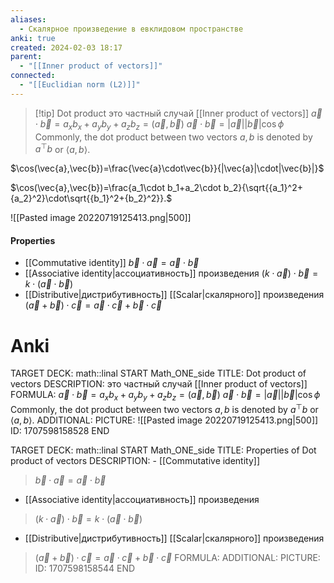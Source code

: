 ```yaml
---
aliases:
  - Скалярное произведение в евклидовом пространстве
anki: true
created: 2024-02-03 18:17
parent:
  - "[[Inner product of vectors]]"
connected:
  - "[[Euclidian norm (L2)]]"
---
```


> [!tip] Dot product 
это частный случай [[Inner product of vectors]]
$\vec{a} \cdot \vec{b} = a_x b_x + a_y b_y + a_z b_z = (\vec{a}, \vec{b})$ 
$\vec{a} \cdot \vec{b} = |\vec{a}| |\vec{b}| \cos{\phi}$
Commonly, the dot product between two vectors $a, b$ is denoted by $a^\top b$ or $\langle a, b \rangle$.


$\cos(\vec{a},\vec{b})=\frac{\vec{a}\cdot\vec{b}}{|\vec{a}|\cdot|\vec{b}|}$

$\cos(\vec{a},\vec{b})=\frac{a_1\cdot b_1+a_2\cdot b_2}{\sqrt{{a_1}^2+{a_2}^2}\cdot\sqrt{{b_1}^2+{b_2}^2}}.$


![[Pasted image 20220719125413.png|500]]


#### Properties
- [[Commutative identity]] 
    $\vec{b} \cdot \vec{a} = \vec{a} \cdot \vec{b}$
-  [[Associative identity|ассоциативность]]  произведения
    $(k \cdot \vec{a}) \cdot \vec{b} = k \cdot (\vec{a} \cdot \vec{b})$
- [[Distributive|дистрибутивность]] [[Scalar|скалярного]] произведения
    $(\vec{a} + \vec{b}) \cdot \vec{c} = \vec{a} \cdot \vec{c} + \vec{b} \cdot \vec{c}$


# Anki
TARGET DECK: math::linal 
START
Math_ONE_side
TITLE: Dot product of vectors
DESCRIPTION: это частный случай [[Inner product of vectors]]
FORMULA: $\vec{a} \cdot \vec{b} = a_x b_x + a_y b_y + a_z b_z = (\vec{a}, \vec{b})$ 
$\vec{a} \cdot \vec{b} = |\vec{a}| |\vec{b}| \cos{\phi}$
Commonly, the dot product between two vectors $a, b$ is denoted by $a^\top b$ or $\langle a, b \rangle$.
ADDITIONAL:
PICTURE: ![[Pasted image 20220719125413.png|500]]
ID: 1707598158528
END


TARGET DECK: math::linal 
START
Math_ONE_side
TITLE: Properties of Dot product of vectors
DESCRIPTION: - [[Commutative identity]] 
>	$\vec{b} \cdot \vec{a} = \vec{a} \cdot \vec{b}$
-  [[Associative identity|ассоциативность]]  произведения
>	$(k \cdot \vec{a}) \cdot \vec{b} = k \cdot (\vec{a} \cdot \vec{b})$
- [[Distributive|дистрибутивность]] [[Scalar|скалярного]] произведения
>	$(\vec{a} + \vec{b}) \cdot \vec{c} = \vec{a} \cdot \vec{c} + \vec{b} \cdot \vec{c}$
FORMULA: 
ADDITIONAL:
PICTURE:
ID: 1707598158544
END